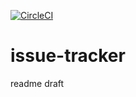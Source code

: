 [![CircleCI](https://dl.circleci.com/status-badge/img/gh/bozo1209/issue-tracker/tree/master.svg?style=svg)](https://dl.circleci.com/status-badge/redirect/gh/bozo1209/issue-tracker/tree/master)
# issue-tracker

readme draft
